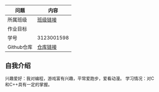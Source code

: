 | 问题| 内容 |
| --- | --- |
| 所属班级 | [班级链接](https://edu.cnblogs.com/campus/gdgy/SoftwareEngineeringClassof2023) | 
|  作业目标 | | 熟练掌握github、git、markdown和博客园的使用 | 
| 学号 | 3123001598|
| Github仓库 | [仓库链接](https://github.com/peter456963/PlagiarismCheck)|

## 自我介绍
兴趣爱好：我对编程，游戏富有兴趣，平常爱跑步，爱看动漫。
学习情况：对C和C++具有一定的掌握。
